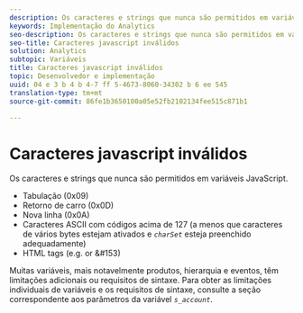 ```yaml
---
description: Os caracteres e strings que nunca são permitidos em variáveis JavaScript.
keywords: Implementação do Analytics
seo-description: Os caracteres e strings que nunca são permitidos em variáveis JavaScript.
seo-title: Caracteres javascript inválidos
solution: Analytics
subtopic: Variáveis
title: Caracteres javascript inválidos
topic: Desenvolvedor e implementação
uuid: 04 e 3 b 4 b 4-7 ff 5-4673-8060-34302 b 6 ee 545
translation-type: tm+mt
source-git-commit: 86fe1b3650100a05e52fb2102134fee515c871b1

---
```



# Caracteres javascript inválidos

Os caracteres e strings que nunca são permitidos em variáveis JavaScript.

* Tabulação (0x09)
* Retorno de carro (0x0D)
* Nova linha (0x0A)
* Caracteres ASCII com códigos acima de 127 (a menos que caracteres de vários bytes estejam ativados e *`charSet`* esteja preenchido adequadamente)
* HTML tags (e.g. <b></b> or &amp;#153)

Muitas variáveis, mais notavelmente produtos, hierarquia e eventos, têm limitações adicionais ou requisitos de sintaxe. Para obter as limitações individuais de variáveis e os requisitos de sintaxe, consulte a seção correspondente aos parâmetros da variável *`s_account`*.
